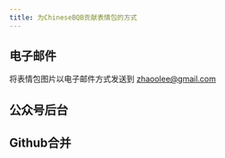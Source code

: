 ```yaml
---
title: 为ChineseBQB贡献表情包的方式
---
```




## 电子邮件

将表情包图片以电子邮件方式发送到  zhaoolee@gmail.com



## 公众号后台







## Github合并